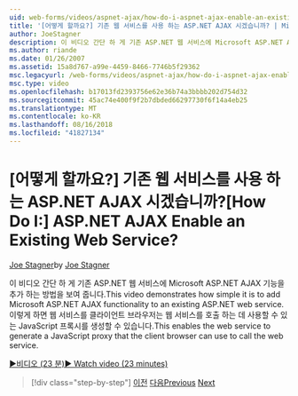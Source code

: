 ```yaml
---
uid: web-forms/videos/aspnet-ajax/how-do-i-aspnet-ajax-enable-an-existing-web-service
title: '[어떻게 할까요?] 기존 웹 서비스를 사용 하는 ASP.NET AJAX 시겠습니까? | Microsoft 문서'
author: JoeStagner
description: 이 비디오 간단 하 게 기존 ASP.NET 웹 서비스에 Microsoft ASP.NET AJAX 기능을 추가 하는 방법을 보여 줍니다. 이 통해 웹 서비스를 생성 하는 중...
ms.author: riande
ms.date: 01/26/2007
ms.assetid: 15a8d767-a99e-4459-8466-7746b5f29362
msc.legacyurl: /web-forms/videos/aspnet-ajax/how-do-i-aspnet-ajax-enable-an-existing-web-service
msc.type: video
ms.openlocfilehash: b17013fd2393756e62e36b74a3bbbb202d754d32
ms.sourcegitcommit: 45ac74e400f9f2b7dbded66297730f6f14a4eb25
ms.translationtype: MT
ms.contentlocale: ko-KR
ms.lasthandoff: 08/16/2018
ms.locfileid: "41827134"
---
```

<a name="how-do-i-aspnet-ajax-enable-an-existing-web-service"></a><span data-ttu-id="61b9e-105">[어떻게 할까요?] 기존 웹 서비스를 사용 하는 ASP.NET AJAX 시겠습니까?</span><span class="sxs-lookup"><span data-stu-id="61b9e-105">[How Do I:] ASP.NET AJAX Enable an Existing Web Service?</span></span>
====================
<span data-ttu-id="61b9e-106">[Joe Stagner](https://github.com/JoeStagner)</span><span class="sxs-lookup"><span data-stu-id="61b9e-106">by [Joe Stagner](https://github.com/JoeStagner)</span></span>

<span data-ttu-id="61b9e-107">이 비디오 간단 하 게 기존 ASP.NET 웹 서비스에 Microsoft ASP.NET AJAX 기능을 추가 하는 방법을 보여 줍니다.</span><span class="sxs-lookup"><span data-stu-id="61b9e-107">This video demonstrates how simple it is to add Microsoft ASP.NET AJAX functionality to an existing ASP.NET web service.</span></span> <span data-ttu-id="61b9e-108">이렇게 하면 웹 서비스를 클라이언트 브라우저는 웹 서비스를 호출 하는 데 사용할 수 있는 JavaScript 프록시를 생성할 수 있습니다.</span><span class="sxs-lookup"><span data-stu-id="61b9e-108">This enables the web service to generate a JavaScript proxy that the client browser can use to call the web service.</span></span>

[<span data-ttu-id="61b9e-109">&#9654;비디오 (23 분)</span><span class="sxs-lookup"><span data-stu-id="61b9e-109">&#9654; Watch video (23 minutes)</span></span>](https://channel9.msdn.com/Blogs/ASP-NET-Site-Videos/how-do-i-aspnet-ajax-enable-an-existing-web-service)

> [!div class="step-by-step"]
> <span data-ttu-id="61b9e-110">[이전](how-do-i-add-aspnet-ajax-features-to-an-existing-web-application.md)
> [다음](how-do-i-use-the-aspnet-ajax-client-library-controls.md)</span><span class="sxs-lookup"><span data-stu-id="61b9e-110">[Previous](how-do-i-add-aspnet-ajax-features-to-an-existing-web-application.md)
[Next](how-do-i-use-the-aspnet-ajax-client-library-controls.md)</span></span>
